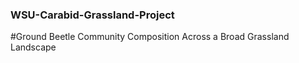 ### WSU-Carabid-Grassland-Project
#Ground Beetle Community Composition Across a Broad Grassland Landscape
